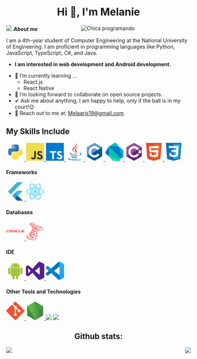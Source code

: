 <h1 align="center">Hi 👻, I'm Melanie</h1>


<img align="right" width=300px alt="Chica programando" src="https://media3.giphy.com/media/v1.Y2lkPTc5MGI3NjExcjFtMHlrYWJzOXU3dm1yMmtvNTN3ajlsOXl1a2J0Zmd6Z2dteGxwNyZlcD12MV9pbnRlcm5hbF9naWZfYnlfaWQmY3Q9Zw/kZzeRN1srSziS4zZhB/giphy.gif" />


 <img src="https://media.giphy.com/media/ObNTw8Uzwy6KQ/giphy.gif" width="30px">&nbsp;***About me***

I am a 4th-year student of Computer Engineering at the National University of Engineering. I am proficient in programming languages like Python, JavaScript, TypeScript, C#, and Java.
* **I am interested in web development and Android development.**
- 🌱 I’m currently learning ...
  - React.js
  - React Native
- 👯 I’m looking forward to collaborate on open source projects.
- ✔ Ask me about anything, I am happy to help, only if the ball is in my court!😉<br>
- 📧 Reach out to me at: <a href="mailto:Melaaris19@gmail.com">Melaaris19@gmail.com</a>

## My Skills Include

<p align="left">
<a href="https://github.com/Aditya664?tab=repositories&q=&type=&language=python&sort=">
  <img width='50px' src='https://raw.githubusercontent.com/devicons/devicon/master/icons/python/python-original.svg'>
</a>
<a href="https://github.com/Aditya664?tab=repositories&q=&type=&language=javascript&sort=">
  <img width='50px' src='https://raw.githubusercontent.com/devicons/devicon/master/icons/javascript/javascript-original.svg'>
</a>
<a href="https://github.com/Aditya664?tab=repositories&q=&type=&language=typescript&sort=">
  <img width='50px' src='https://raw.githubusercontent.com/devicons/devicon/master/icons/typescript/typescript-original.svg'>
</a>
<a href="https://github.com/Aditya664?tab=repositories&q=&type=&language=java&sort=">
  <img width='50px' src='https://raw.githubusercontent.com/devicons/devicon/master/icons/java/java-original.svg'>
</a>
<a href="https://github.com/Aditya664?tab=repositories&q=&type=&language=c&sort=">
  <img width='50px' src='https://raw.githubusercontent.com/devicons/devicon/master/icons/c/c-original.svg'>
</a>
 <a href="https://github.com/Aditya664?tab=repositories&q=&type=&language=dart&sort=">
  <img width='50px' src='https://raw.githubusercontent.com/devicons/devicon/master/icons/dart/dart-original.svg'>
</a>
<a href="https://github.com/Aditya664?tab=repositories&q=&type=&language=csharp&sort=">
  <img width='50px' src='https://raw.githubusercontent.com/devicons/devicon/master/icons/csharp/csharp-original.svg'>
</a>
<a href="https://github.com/Aditya664?tab=repositories&q=&type=&language=html&sort=">
  <img width='50px' src='https://raw.githubusercontent.com/devicons/devicon/master/icons/html5/html5-original.svg'>
</a>
<a href="https://github.com/Aditya664?tab=repositories&q=&type=&language=css&sort=">
  <img width='50px' src='https://raw.githubusercontent.com/devicons/devicon/master/icons/css3/css3-original.svg'>
</a>
</p>

<h4> Frameworks </h4>

<p align="left">
<a href="https://github.com/Aditya664?tab=repositories&q=&type=&language=dart&sort=">
  <img width='50px' src='https://raw.githubusercontent.com/devicons/devicon/master/icons/flutter/flutter-original.svg'>
</a>
 <a href="https://github.com/Aditya664?tab=repositories&q=&type=&language=javascript&sort=">
  <img width='50px' src='https://raw.githubusercontent.com/devicons/devicon/master/icons/react/react-original.svg'>
</a>
</p>

<h4> Databases </h4>

<p align="left">
 <a href="https://github.com/Aditya664?tab=repositories&q=&type=&language=sql&sort=">
  <img width='50px' src='https://raw.githubusercontent.com/devicons/devicon/master/icons/oracle/oracle-original.svg'>
</a>
<a href="https://github.com/Aditya664?tab=repositories&q=&type=&language=sql&sort=">
  <img width='50px' src='https://raw.githubusercontent.com/devicons/devicon/master/icons/microsoftsqlserver/microsoftsqlserver-plain.svg'>
</a>
</p>

<h4> IDE </h4>

<p align="left">
<a href="https://github.com/Aditya664?tab=repositories&q=&type=&language=kotlin&sort=">
  <img width='50px' src='https://raw.githubusercontent.com/devicons/devicon/master/icons/android/android-original.svg'>
</a>
<a href="https://github.com/Aditya664?tab=repositories&q=&type=&language=csharp&sort=">
  <img width='50px' src='https://raw.githubusercontent.com/devicons/devicon/master/icons/visualstudio/visualstudio-plain.svg'>
</a>
<a href="https://github.com/Aditya664?tab=repositories&q=&type=&language=&sort=">
  <img width='50px' src='https://raw.githubusercontent.com/devicons/devicon/master/icons/vscode/vscode-original.svg'>
</a>
</p>

<h4> Other Tools and Technologies </h4>

<p align="left">
<a href="https://github.com/Aditya664?tab=repositories&q=&type=&language=&sort=">
  <img width='50px' src='https://raw.githubusercontent.com/devicons/devicon/master/icons/git/git-original.svg'>
</a>
 <a href="https://github.com/Aditya664?tab=repositories&q=&type=&language=nodejs&sort=">
  <img width='50px' src='https://raw.githubusercontent.com/devicons/devicon/master/icons/nodejs/nodejs-original.svg'>
</a>
  <img src="https://img.shields.io/badge/Expo%20CLI-000020?style=for-the-badge&logo=expo&logoColor=white"/>
  <img src="https://img.shields.io/badge/Jinja-B41717?style=for-the-badge&logo=jinja&logoColor=white"/>
</p>

<div align="center">
<h2>Github stats:</h2>
<div align="left">
<a href="https://github.com/ArisEspino">
<img align="left" src="https://github-readme-stats.vercel.app/api?username=ArisEspino&show_icons=true&theme=tokyonight&hide_border=true&border_radius=10" height="200"/>
</a>
 <a>
  <img align="right" src="https://github-readme-stats.vercel.app/api/top-langs/?username=ArisEspino&layout=compact&theme=tokyonight&hide_border=true&border_radius=10" height="200"/>
 </a>
</div>
</div>


